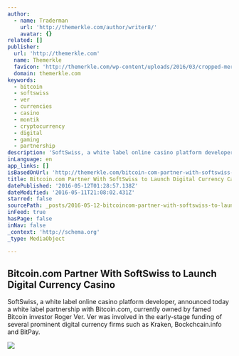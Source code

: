 ```yaml
---
author:
  - name: Traderman
    url: 'http://themerkle.com/author/writer8/'
    avatar: {}
related: []
publisher:
  url: 'http://themerkle.com'
  name: Themerkle
  favicon: 'http://themerkle.com/wp-content/uploads/2016/03/cropped-merkle-white-1-192x192.png'
  domain: themerkle.com
keywords:
  - bitcoin
  - softswiss
  - ver
  - currencies
  - casino
  - montik
  - cryptocurrency
  - digital
  - gaming
  - partnership
description: 'SoftSwiss, a white label online casino platform developer, announced today a white label partnership with Bitcoin.com, currently owned by famed Bitcoin investor Roger Ver. Ver was involved in the early-stage funding of several prominent digital currency firms such as Kraken, Bockchcain.info and BitPay.'
inLanguage: en
app_links: []
isBasedOnUrl: 'http://themerkle.com/bitcoin-com-partner-with-softswiss-to-launch-digital-currency-casino/'
title: Bitcoin.com Partner With SoftSwiss to Launch Digital Currency Casino
datePublished: '2016-05-12T01:28:57.138Z'
dateModified: '2016-05-11T21:08:02.431Z'
starred: false
sourcePath: _posts/2016-05-12-bitcoincom-partner-with-softswiss-to-launch-digital-currenc.md
inFeed: true
hasPage: false
inNav: false
_context: 'http://schema.org'
_type: MediaObject

---
```

<article style=""><h1>Bitcoin.com Partner With SoftSwiss to Launch Digital Currency Casino</h1><p>SoftSwiss, a white label online casino platform developer, announced today a white label partnership with Bitcoin.com, currently owned by famed Bitcoin investor Roger Ver. Ver was involved in the early-stage funding of several prominent digital currency firms such as Kraken, Bockchcain.info and BitPay.</p><img src="http://themerkle.com/wp-content/uploads/2016/05/soft.jpg" /></article>
